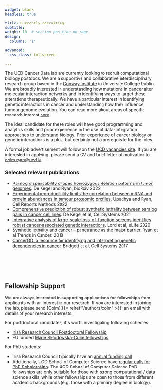 ```yaml
---
widget: blank
headless: true

title: Currently recruiting!
subtitle:
weight: 10  # section position on page
design:
  columns: '1'
  
advanced:
  css_class: fullscreen
  
---
```


The UCD Cancer Data lab are currently looking to recruit computational biology postdocs. We are a supportive and collaborative interdisciplinary research group based in the [Conway Institute](https://www.ucd.ie/conway/) in University College Dublin. We are broadly interested in understanding how mutations in cancer alter molecular interaction networks and in identifying ways to target these alterations therapeutically. We have a particular interest in identifying genetic interactions in cancer and understanding how they influence tumour genome evolution. You can read more about areas of specific research interest [here](https://cancerdata.ucd.ie/research/). 

The ideal candidate for these roles will have good programming and analytics skills and prior experience in the use of data-integration approaches to understand biology. Prior experience of cancer biology or genetic interactions is a plus, but certainly not a prerequisite for the roles. 

A formal job advertisement will follow on the [UCD vacancies site](https://www.ucd.ie/workatucd/jobs/). If you are interested in applying, please send a CV and brief letter of motivation to colm.ryan@ucd.ie.

### Selected relevant publications
- [Paralog dispensability shapes homozygous deletion patterns in tumor genomes](https://cancerdata.ucd.ie/publication/de-2022-paralog/). De Kegel and Ryan, bioRxiv 2022
- [Experimental reproducibility limits the correlation between mRNA and protein abundances in tumour proteomic profiles](https://cancerdata.ucd.ie/publication/upadhya-2021-experimental/). Upadhya and Ryan, Cell Reports Methods 2022
- [Comprehensive prediction of robust synthetic lethality between paralog pairs in cancer cell lines](https://cancerdata.ucd.ie/publication/de-2021-comprehensive/). De Kegel et al, Cell Systems 2021
- [Integrative analysis of large-scale loss-of-function screens identifies robust cancer-associated genetic interactions](https://cancerdata.ucd.ie/publication/lord-2020-integrative/). Lord et al, eLife 2020
- [Synthetic lethality and cancer – penetrance as the major barrier](https://cancerdata.ucd.ie/publication/ryan-2018-synthetic/). Ryan et al Trends in Cancer. 2018
-  [CancerGD: a resource for identifying and interpreting genetic dependencies in cancer](https://cancerdata.ucd.ie/publication/bridgett-2017-cancergd/). Bridgett et al, Cell Systems 2017

<br/><br/><br/><br/>

## Fellowship Support

We are always interested in supporting applications for fellowships from applicants with an interest in our research. If you are interested in joining the lab, please send [Colm]({{< relref "/authors/colm" >}}) an email with details of your research interests.

For postdoctoral candidates, it's worth investigating following schemes:
- [Irish Research Council Postdoctoral Fellowship](https://research.ie/funding-category/postdoctoral/)
- EU funded [Marie Skłodowska-Curie fellowships](https://marie-sklodowska-curie-actions.ec.europa.eu/actions/postdoctoral-fellowships)

For PhD students:
- Irish Research Council typically have an [annual funding call](https://research.ie/funding-category/postgraduate/)
- Additionally, UCD School of Computer Science have [regular calls for PhD Scholarships](https://www.ucd.ie/cs/phdvacancies/ucdschoolofcomputersciencephdscholarships2022round2/). The UCD School of Computer Science PhD fellowships are only suitable for those with strong computational / data science skills, while other fellowships are open to those from different academic backgrounds (e.g. those with a primary degree in biology). 
 


